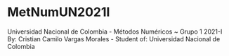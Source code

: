 # MetNumUN2021I
Universidad Nacional de Colombia - Métodos Numéricos ~ Grupo 1 2021-I \
By: Cristian Camilo Vargas Morales - Student of: Universidad Nacional de Colombia 
